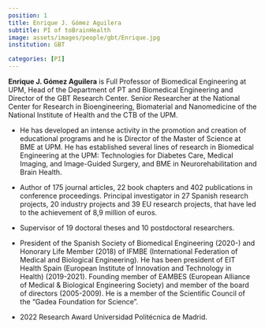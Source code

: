 ```yaml
---
position: 1
title: Enrique J. Gómez Aguilera
subtitle: PI of toBrainHealth
image: assets/images/people/gbt/Enrique.jpg
institution: GBT

categories: [PI]
---
```


**Enrique J. Gómez Aguilera** is Full Professor of Biomedical Engineering at UPM, Head of the Department of PT and Biomedical Engineering and Director of the GBT Research Center. Senior Researcher at the National Center for Research in Bioengineering, Biomaterial and Nanomedicine of the National Institute of Health and the CTB of the UPM.

- He has developed an intense activity in the promotion and creation of educational programs and he is Director of the Master of Science at BME at UPM. He has established several lines of research in Biomedical Engineering at the UPM: Technologies for Diabetes Care, Medical Imaging, and Image-Guided Surgery, and BME in Neurorehabilitation and Brain Health.

- Author of 175 journal articles, 22 book chapters and 402 publications in conference proceedings. Principal investigator in 27 Spanish research projects, 20 industry projects and 39 EU research projects, that have led to the achievement of 8,9 million of euros.

- Supervisor of 19 doctoral theses and 10 postdoctoral researchers.

- President of the Spanish Society of Biomedical Engineering (2020-) and Honorary Life Member (2018) of IFMBE (International Federation of Medical and Biological Engineering). He has been president of EIT Health Spain (European Institute of Innovation and Technology in Health) (2019-2021). Founding member of EAMBES (European Alliance of Medical & Biological Engineering Society) and member of the board of directors (2005-2009). He is a member of the Scientific Council of the “Gadea Foundation for Science”.

- 2022 Research Award Universidad Politécnica de Madrid.